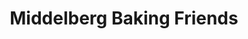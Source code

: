 ---
title: "Middelberg Baking Friends"
url: /herzebrock-clarholz/middelberg-baking-friends/
shop: Bäckerei
---
